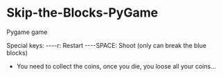 # Skip-the-Blocks-PyGame
Pygame game

Special keys:
----r: Restart
----SPACE: Shoot (only can break the blue blocks)
 
* You need to collect the coins, once you die, you loose all your coins...
